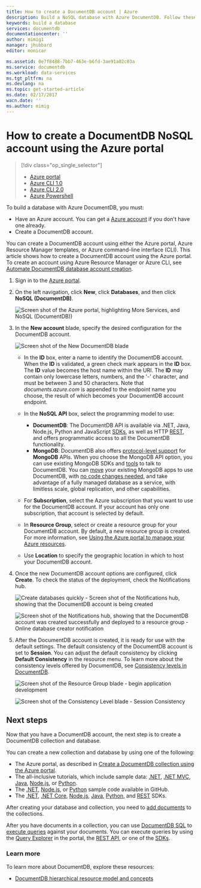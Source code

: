```yaml
---
title: How to create a DocumentDB account | Azure
description: Build a NoSQL database with Azure DocumentDB. Follow these instructions to create a DocumentDB account and start building your blazing fast, global-scale NoSQL database.
keywords: build a database
services: documentdb
documentationcenter: ''
author: mimig1
manager: jhubbard
editor: monicar

ms.assetid: 0e7f8488-7bb7-463e-b6fd-3ae91a02c03a
ms.service: documentdb
ms.workload: data-services
ms.tgt_pltfrm: na
ms.devlang: na
ms.topic: get-started-article
ms.date: 02/17/2017
wacn.date: ''
ms.author: mimig
---
```


# How to create a DocumentDB NoSQL account using the Azure portal
> [!div class="op_single_selector"]
>- [Azure portal](./documentdb-create-account.md)
>- [Azure CLI 1.0](./documentdb-automation-resource-manager-cli-nodejs.md)
>- [Azure CLI 2.0](./documentdb-automation-resource-manager-cli.md)
>- [Azure Powershell](./documentdb-manage-account-with-powershell.md)

To build a database with Azure DocumentDB, you must:

- Have an Azure account. You can get a [Azure account](https://www.azure.cn/pricing/1rmb-trial/) if you don't have one already.
- Create a DocumentDB account.  

You can create a DocumentDB account using either the Azure portal, Azure Resource Manager templates, or Azure command-line interface (CLI). This article shows how to create a DocumentDB account using the Azure portal. To create an account using Azure Resource Manager or Azure CLI, see [Automate DocumentDB database account creation](./documentdb-automation-resource-manager-cli.md).

1. Sign in to the [Azure portal](https://portal.azure.cn/).
2. On the left navigation, click **New**, click **Databases**, and then click **NoSQL (DocumentDB)**.

   ![Screen shot of the Azure portal, highlighting More Services, and NoSQL (DocumentDB))](./media/documentdb-create-account/create-nosql-db-databases-json-tutorial-1.png)  
3. In the **New account** blade, specify the desired configuration for the DocumentDB account.

    ![Screen shot of the New DocumentDB blade](./media/documentdb-create-account/create-nosql-db-databases-json-tutorial-2.png)

   - In the **ID** box, enter a name to identify the DocumentDB account.  When the **ID** is validated, a green check mark appears in the **ID** box. The **ID** value becomes the host name within the URI. The **ID** may contain only lowercase letters, numbers, and the '-' character, and must be between 3 and 50 characters. Note that *documents.azure.com* is appended to the endpoint name you choose, the result of which becomes your DocumentDB account endpoint.
   - In the **NoSQL API** box, select the programming model to use:

     - **DocumentDB**: The DocumentDB API is available via .NET, Java, Node.js, Python and JavaScript [SDKs](./documentdb-sdk-dotnet.md), as well as HTTP [REST](https://msdn.microsoft.com/zh-cn/library/azure/dn781481.aspx), and offers programmatic access to all the DocumentDB functionality.
     - **MongoDB**: DocumentDB also offers [protocol-level support](./documentdb-protocol-mongodb.md) for **MongoDB** APIs. When you choose the MongoDB API option, you can use existing MongoDB SDKs and [tools](./documentdb-mongodb-mongochef.md) to talk to DocumentDB. You can [move](./documentdb-import-data.md) your existing MongoDB apps to use DocumentDB, with [no code changes needed](./documentdb-connect-mongodb-account.md), and take advantage of a fully managed database as a service, with limitless scale, global replication, and other capabilities.
   - For **Subscription**, select the Azure subscription that you want to use for the DocumentDB account. If your account has only one subscription, that account is selected by default.
   - In **Resource Group**, select or create a resource group for your DocumentDB account.  By default, a new resource group is created. For more information, see [Using the Azure portal to manage your Azure resources](../azure-resource-manager/resource-group-portal.md).
   - Use **Location** to specify the geographic location in which to host your DocumentDB account.
4. Once the new DocumentDB account options are configured, click **Create**. To check the status of the deployment, check the Notifications hub.  

   ![Create databases quickly - Screen shot of the Notifications hub, showing that the DocumentDB account is being created](./media/documentdb-create-account/create-nosql-db-databases-json-tutorial-4.png)  

   ![Screen shot of the Notifications hub, showing that the DocumentDB account was created successfully and deployed to a resource group - Online database creator notification](./media/documentdb-create-account/create-nosql-db-databases-json-tutorial-5.png)
5. After the DocumentDB account is created, it is ready for use with the default settings. The default consistency of the DocumentDB account is set to **Session**.  You can adjust the default consistency by clicking **Default Consistency** in the resource menu. To learn more about the consistency levels offered by DocumentDB, see [Consistency levels in DocumentDB](./documentdb-consistency-levels.md).

   ![Screen shot of the Resource Group blade - begin application development](./media/documentdb-create-account/create-nosql-db-databases-json-tutorial-6.png)  

   ![Screen shot of the Consistency Level blade - Session Consistency](./media/documentdb-create-account/create-nosql-db-databases-json-tutorial-7.png)  

[How to: Create a DocumentDB account]: #Howto
[Next steps]: #NextSteps

## Next steps
Now that you have a DocumentDB account, the next step is to create a DocumentDB collection and database.

You can create a new collection and database by using one of the following:

- The Azure portal, as described in [Create a DocumentDB collection using the Azure portal](./documentdb-create-collection.md).
- The all-inclusive tutorials, which include sample data: [.NET](./documentdb-get-started.md), [.NET MVC](./documentdb-dotnet-application.md), [Java](./documentdb-java-application.md), [Node.js](./documentdb-nodejs-application.md), or [Python](./documentdb-python-application.md).
- The [.NET](./documentdb-dotnet-samples.md#database-examples), [Node.js](./documentdb-nodejs-samples.md#database-examples), or [Python](./documentdb-python-samples.md#database-examples) sample code available in GitHub.
- The [.NET](./documentdb-sdk-dotnet.md), [.NET Core](./documentdb-sdk-dotnet-core.md), [Node.js](./documentdb-sdk-node.md), [Java](./documentdb-sdk-java.md), [Python](./documentdb-sdk-python.md), and [REST](https://msdn.microsoft.com/zh-cn/library/azure/mt489072.aspx) SDKs.

After creating your database and collection, you need to [add documents](./documentdb-view-json-document-explorer.md) to the collections.

After you have documents in a collection, you can use [DocumentDB SQL](./documentdb-sql-query.md) to [execute queries](./documentdb-sql-query.md#executing-sql-queries) against your documents. You can execute queries by using the [Query Explorer](./documentdb-query-collections-query-explorer.md) in the portal, the [REST API](https://msdn.microsoft.com/zh-cn/library/azure/dn781481.aspx), or one of the [SDKs](./documentdb-sdk-dotnet.md).

### Learn more
To learn more about DocumentDB, explore these resources:

- [DocumentDB hierarchical resource model and concepts](./documentdb-resources.md)
